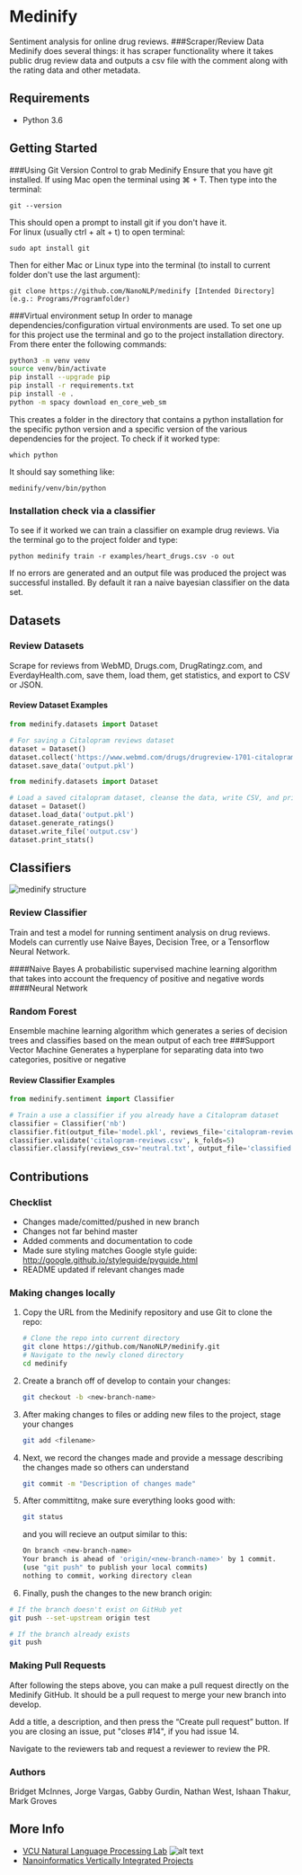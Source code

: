 # Medinify


Sentiment analysis for online drug reviews. 
###Scraper/Review Data
Medinify does several things: it has scraper functionality where it takes public drug review data and outputs a csv file with the comment along with the rating data and other metadata.

## Requirements

* Python 3.6

## Getting Started
###Using Git Version Control to grab Medinify
Ensure that you have git installed.  If using Mac open the terminal using ⌘ + T.  Then type into the terminal:
```
git --version
```
This should open a prompt to install git if you don't have it.  
For linux (usually ctrl + alt + t) to open terminal:
```
sudo apt install git
```
Then for either Mac or Linux type into the terminal (to install to current folder don't use the last argument):
```
git clone https://github.com/NanoNLP/medinify [Intended Directory](e.g.: Programs/Programfolder)
```
###Virtual environment setup
In order to manage dependencies/configuration virtual environments are used.  To set one up for this project use the terminal and go to the project installation directory.
From there enter the following commands:

```bash
python3 -m venv venv
source venv/bin/activate
pip install --upgrade pip
pip install -r requirements.txt
pip install -e .
python -m spacy download en_core_web_sm
```
This creates a folder in the directory that contains a python installation for the specific python version and a specific version of the various dependencies for the project.  To check if it worked type:
```
which python
```
It should say something like: 
```text
medinify/venv/bin/python
```
### Installation check via a classifier
To see if it worked we can train a classifier on example drug reviews. Via the terminal go to the project folder and type:
```
python medinify train -r examples/heart_drugs.csv -o out
```
If no errors are generated and an output file was produced the project was successful installed.  By default it ran a naive bayesian classifier on the data set.  



## Datasets

### Review Datasets

Scrape for reviews from WebMD, Drugs.com, DrugRatingz.com, and EverdayHealth.com, save them, load them, get statistics, and export to CSV or JSON.

#### Review Dataset Examples

```python
from medinify.datasets import Dataset

# For saving a Citalopram reviews dataset
dataset = Dataset()
dataset.collect('https://www.webmd.com/drugs/drugreview-1701-citalopram-oral.aspx?drugid=1701&drugname=citalopram-oral')
dataset.save_data('output.pkl')
```

```python
from medinify.datasets import Dataset

# Load a saved citalopram dataset, cleanse the data, write CSV, and print stats
dataset = Dataset()
dataset.load_data('output.pkl')
dataset.generate_ratings()
dataset.write_file('output.csv')
dataset.print_stats()
```

## Classifiers
![medinify structure](readmeassets/projectdiagram.png)
### Review Classifier

Train and test a model for running sentiment analysis on drug reviews. Models can currently use Naive Bayes, Decision Tree, or a Tensorflow Neural Network.

####Naive Bayes 
 A probabilistic supervised machine learning algorithm that takes into account the frequency of positive and negative words
####Neural Network 
### Random Forest 
Ensemble machine learning algorithm which generates a series of decision trees and classifies based on the mean output of each tree
###Support Vector Machine 
Generates a hyperplane for separating data into two categories, positive or negative

#### Review Classifier Examples

```python
from medinify.sentiment import Classifier

# Train a use a classifier if you already have a Citalopram dataset
classifier = Classifier('nb')
classifier.fit(output_file='model.pkl', reviews_file='citalopram-reviews.csv')
classifier.validate('citalopram-reviews.csv', k_folds=5)
classifier.classify(reviews_csv='neutral.txt', output_file='classified.txt', trained_model_file='model.pkl')
```

## Contributions

### Checklist

* Changes made/comitted/pushed in new branch
* Changes not far behind master
* Added comments and documentation to code
* Made sure styling matches Google style guide: <http://google.github.io/styleguide/pyguide.html>
* README updated if relevant changes made

### Making changes locally

1. Copy the URL from the Medinify repository and use Git to clone the repo:

    ```bash
    # Clone the repo into current directory
    git clone https://github.com/NanoNLP/medinify.git
    # Navigate to the newly cloned directory
    cd medinify
    ```

2. Create a branch off of develop to contain your changes:

    ```bash
    git checkout -b <new-branch-name>
    ```

3. After making changes to files or adding new files to the project, stage your changes

    ```bash
    git add <filename>
    ```

4. Next, we record the changes made and provide a message describing the changes made so others can understand

    ```bash
    git commit -m "Description of changes made"
    ```

5. After committitng, make sure everything looks good with:

    ```bash
    git status
    ```

    and you will recieve an output similar to this:

    ```bash
    On branch <new-branch-name>
    Your branch is ahead of 'origin/<new-branch-name>' by 1 commit.
    (use "git push" to publish your local commits)
    nothing to commit, working directory clean
    ```

6. Finally, push the changes to the new branch origin:

```bash
# If the branch doesn't exist on GitHub yet
git push --set-upstream origin test

# If the branch already exists
git push
```

### Making Pull Requests

After following the steps above, you can make a pull request directly on the Medinify GitHub. It should be a pull request to merge your new branch into develop.

Add a title, a description, and then press the “Create pull request” button. If you are closing an issue, put "closes #14", if you had issue 14.

Navigate to the reviewers tab and request a reviewer to review the PR.

### Authors

Bridget McInnes, Jorge Vargas, Gabby Gurdin, Nathan West, Ishaan Thakur, Mark Groves

## More Info

* [VCU Natural Language Processing Lab](https://nlp.cs.vcu.edu/)     ![alt text](https://nlp.cs.vcu.edu/images/vcu_head_logo "VCU")
* [Nanoinformatics Vertically Integrated Projects](https://rampages.us/nanoinformatics/)
